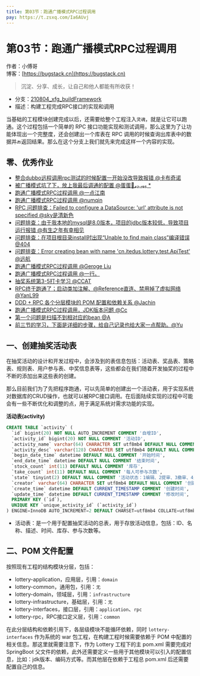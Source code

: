 ```yaml
---
title: 第03节：跑通广播模式RPC过程调用
pay: https://t.zsxq.com/Ia6AUvj
---
```


# 第03节：跑通广播模式RPC过程调用

作者：小傅哥
<br/>博客：[https://bugstack.cn](https://bugstack.cn)

>沉淀、分享、成长，让自己和他人都能有所收获！

- 分支：[210804_xfg_buildFramework](https://gitcode.net/KnowledgePlanet/Lottery/-/tree/210804_xfg_buildFramework)
- 描述：构建工程完成RPC接口的实现和调用

当基础的工程模块创建完成以后，还需要给整个工程注入`灵魂`，就是让它可以跑通。这个过程包括一个简单的 RPC 接口功能实现和测试调用，那么这里为了让功能体现出一个完整度，还会创建出一个库表在 RPC 调用的时候查询出库表中的数据并🔙返回结果。那么在这个分支上我们就先来完成这样一个内容的实现。

## 零、优秀作业

- [整合dubbo远程调用rpc测试的时候配置一开始没改导致报错 @卡布奇诺](https://t.zsxq.com/06JaiyFIm)
- [被广播模式坑了下，放上我最后调通的配置 @蛋蛋🏃₄₂.₁₉₅ *](https://t.zsxq.com/06F2V3FqJ)
- [跑通广播模式RPC过程调用 @一点江南](https://t.zsxq.com/06uB27eIu)
- [跑通广播模式RPC过程调用 @numqin](https://t.zsxq.com/06R3rBEA2)
- [RPC 问题排查：Failed to configure a DataSource: 'url' attribute is not specified @sky是清新色](https://t.zsxq.com/06uRvJema)
- [问题排查：由于我本地的mysql是8.0版本，项目的jdbc版本较低，导致项目运行报错 @有生之年有幸相见](https://t.zsxq.com/06vbUNNbe)
- [问题排查：在项目根目录install时出现“Unable to find main class”编译错误 @404](https://t.zsxq.com/06FaqVneM)
- [问题排查：Error creating bean with name 'cn.itedus.lottery.test.ApiTest' @远航](https://t.zsxq.com/06rj6E6QZ)
- [跑通广播模式RPC过程调用 @Geroge Liu](https://t.zsxq.com/06B2NFMBm)
- [跑通广播模式RPC过程调用 @一行。](https://t.zsxq.com/06rjuNFYR)
- [抽奖系统第3-5打卡学习 @CCAT](https://t.zsxq.com/06VRNZfe2)
- [RPC终于跑通了；启动类加注解、@Reference直连、禁用掉了虚拟网络 @YanL99](https://t.zsxq.com/06EIMR7ee)
- [DDD + RPC 各个分层模块的 POM 配置和依赖关系 @Jachin](https://t.zsxq.com/07EqJqRrN)
- [跑通广播模式RPC过程调用，JDK版本问题 @Cc](https://t.zsxq.com/0cJf5EQIc)
- [第一个问题是扫描不到相对应的bean @A](https://t.zsxq.com/0c9V7T8PT)
- [前三节的学习，下面是详细的步骤，给自己记录也给大家一点帮助。@Yu](https://t.zsxq.com/0etx1mgu2)

## 一、创建抽奖活动表

在抽奖活动的设计和开发过程中，会涉及到的表信息包括：活动表、奖品表、策略表、规则表、用户参与表、中奖信息表等，这些都会在我们随着开发抽奖的过程中不断的添加出来这些表的创建。

那么目前我们为了先把程序跑通，可以先简单的创建出一个活动表，用于实现系统对数据库的CRUD操作，也就可以被RPC接口调用。在后面陆续实现的过程中可能会有一些不断优化和调整的点，用于满足系统对需求功能的实现。

**活动表(activity)**

```sql
CREATE TABLE `activity` (
  `id` bigint(20) NOT NULL AUTO_INCREMENT COMMENT '自增ID',
  `activity_id` bigint(20) NOT NULL COMMENT '活动ID',
  `activity_name` varchar(64) CHARACTER SET utf8mb4 DEFAULT NULL COMMENT '活动名称',
  `activity_desc` varchar(128) CHARACTER SET utf8mb4 DEFAULT NULL COMMENT '活动描述',
  `begin_date_time` datetime DEFAULT NULL COMMENT '开始时间',
  `end_date_time` datetime DEFAULT NULL COMMENT '结束时间',
  `stock_count` int(11) DEFAULT NULL COMMENT '库存',
  `take_count` int(11) DEFAULT NULL COMMENT '每人可参与次数',
  `state` tinyint(2) DEFAULT NULL COMMENT '活动状态：1编辑、2提审、3撤审、4通过、5运行(审核通过后worker扫描状态)、6拒绝、7关闭、8开启',
  `creator` varchar(64) CHARACTER SET utf8mb4 DEFAULT NULL COMMENT '创建人',
  `create_time` datetime DEFAULT CURRENT_TIMESTAMP COMMENT '创建时间',
  `update_time` datetime DEFAULT CURRENT_TIMESTAMP COMMENT '修改时间',
  PRIMARY KEY (`id`),
  UNIQUE KEY `unique_activity_id` (`activity_id`)
) ENGINE=InnoDB AUTO_INCREMENT=2 DEFAULT CHARSET=utf8mb4 COLLATE=utf8mb4_bin COMMENT='活动配置';
```

- 活动表：是一个用于配置抽奖活动的总表，用于存放活动信息，包括：ID、名称、描述、时间、库存、参与次数等。

## 二、POM 文件配置

按照现有工程的结构模块分层，包括：
- lottery-application，应用层，引用：`domain`
- lottery-common，通用包，引用：`无`
- lottery-domain，领域层，引用：`infrastructure`
- lottery-infrastructure，基础层，引用：`无`
- lottery-interfaces，接口层，引用：`application`、`rpc`
- lottery-rpc，RPC接口定义层，引用：`common`

在此分层结构和依赖引用下，各层级模块不能循环依赖，同时 `lottery-interfaces` 作为系统的 war 包工程，在构建工程时候需要依赖于 POM 中配置的相关信息。那这里就需要注意下，作为 Lottery 工程下的主 pom.xml 需要完成对 SpringBoot 父文件的依赖，此外还需要定义一些用于其他模块可以引入的配置信息，比如：jdk版本、编码方式等。而其他层在依赖于工程总 pom.xml 后还需要配置自己的信息。
